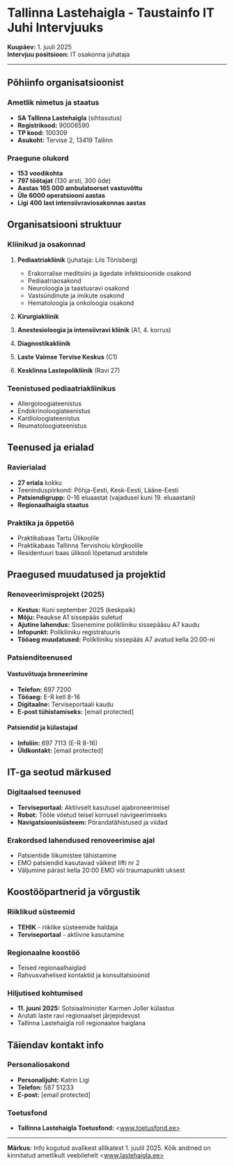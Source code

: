 # Tallinna Lastehaigla - Taustainfo IT Juhi Intervjuuks

**Kuupäev:** 1. juuli 2025  
**Intervjuu positsioon:** IT osakonna juhataja

---

## Põhiinfo organisatsioonist

### Ametlik nimetus ja staatus

- **SA Tallinna Lastehaigla** (sihtasutus)
- **Registrikood:** 90006590
- **TP kood:** 100309
- **Asukoht:** Tervise 2, 13419 Tallinn

### Praegune olukord

- **153 voodikohta**
- **797 töötajat** (130 arsti, 300 õde)
- **Aastas 165 000 ambulatoorset vastuvõttu**
- **Üle 6000 operatsiooni aastas**
- **Ligi 400 last intensiivraviosakonnas aastas**

## Organisatsiooni struktuur

### Kliinikud ja osakonnad

1. **Pediaatriakliinik** (juhataja: Liis Tõnisberg)

   - Erakorralise meditsiini ja ägedate infektsioonide osakond
   - Pediaatriaosakond
   - Neuroloogia ja taastusravi osakond
   - Vastsündinute ja imikute osakond
   - Hematoloogia ja onkoloogia osakond

2. **Kirurgiakliinik**

3. **Anestesioloogia ja intensiivravi kliinik** (A1, 4. korrus)

4. **Diagnostikakliinik**

5. **Laste Vaimse Tervise Keskus** (C1)

6. **Kesklinna Lastepolikliinik** (Ravi 27)

### Teenistused pediaatriakliinikus

- Allergoloogiateenistus
- Endokrinoloogiateenistus
- Kardioloogiateenistus
- Reumatoloogiateenistus

## Teenused ja erialad

### Ravierialad

- **27 eriala** kokku
- Teeninduspiirkond: Põhja-Eesti, Kesk-Eesti, Lääne-Eesti
- **Patsiendigrupp:** 0-16 eluaastat (vajadusel kuni 19. eluaastani)
- **Regionaalhaigla staatus**

### Praktika ja õppetöö

- Praktikabaas Tartu Ülikoolile
- Praktikabaas Tallinna Tervishoiu kõrgkoolile
- Residentuuri baas ülikooli lõpetanud arstidele

## Praegused muudatused ja projektid

### Renoveerimisprojekt (2025)

- **Kestus:** Kuni september 2025 (keskpaik)
- **Mõju:** Peaukse A1 sissepääs suletud
- **Ajutine lahendus:** Sisenemine polikliiniku sissepääsu A7 kaudu
- **Infopunkt:** Polikliiniku registratuuris
- **Tööaeg muudatused:** Polikliiniku sissepääs A7 avatud kella 20.00-ni

### Patsienditeenused

#### Vastuvõtuaja broneerimine

- **Telefon:** 697 7200
- **Tööaeg:** E-R kell 8-16
- **Digitaalne:** Terviseportaali kaudu
- **E-post tühistamiseks:** [email protected]

#### Patsiendid ja külastajad

- **Infoliin:** 697 7113 (E-R 8-16)
- **Üldkontakt:** [email protected]

## IT-ga seotud märkused

### Digitaalsed teenused

- **Terviseportaal:** Aktiivselt kasutusel ajabroneerimisel
- **Robot:** Tööle võetud teisel korrusel navigeerimiseks
- **Navigatsioonisüsteem:** Põrandatähistused ja viidad

### Erakordsed lahendused renoveerimise ajal

- Patsientide liikumistee tähistamine
- EMO patsiendid kasutavad väikest lifti nr 2
- Väljumine pärast kella 20:00 EMO või traumapunkti uksest

## Koostööpartnerid ja võrgustik

### Riiklikud süsteemid

- **TEHIK** - riiklike süsteemide haldaja
- **Terviseportaal** - aktiivne kasutamine

### Regionaalne koostöö

- Teised regionaalhaiglad
- Rahvusvahelised kontaktid ja konsultatsioonid

### Hiljutised kohtumised

- **11. juuni 2025:** Sotsiaalminister Karmen Joller külastus
- Arutati laste ravi regionaalset järjepidevust
- Tallinna Lastehaigla roll regionaalse haiglana

## Täiendav kontakt info

### Personaliosakond

- **Personalijuht:** Katrin Ligi
- **Telefon:** 587 51233
- **E-post:** [email protected]

### Toetusfond

- **Tallinna Lastehaigla Toetusfond:** <www.toetusfond.ee>

---

**Märkus:** Info kogutud avalikest allikatest 1. juulil 2025. Kõik andmed on kinnitatud ametlikult veebilehelt <www.lastehaigla.ee>
